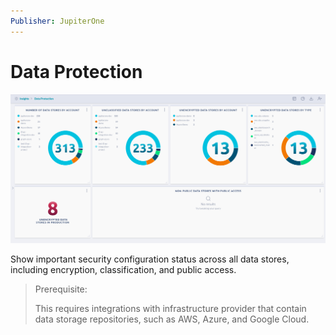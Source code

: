 ```yaml
---
Publisher: JupiterOne
---
```


# Data Protection

![sample-screenshot](board.png)

Show important security configuration status across all data stores, including
encryption, classification, and public access.

> Prerequisite: 
>
> This requires integrations with infrastructure provider that contain data storage
> repositories, such as AWS, Azure, and Google Cloud.
